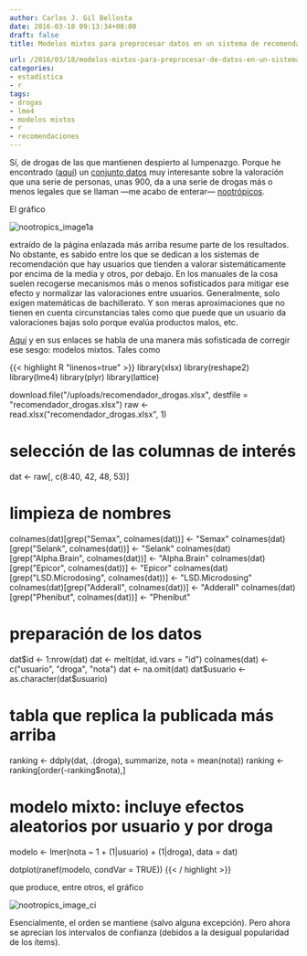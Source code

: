 ```yaml
---
author: Carlos J. Gil Bellosta
date: 2016-03-18 09:13:34+00:00
draft: false
title: Modelos mixtos para preprocesar datos en un sistema de recomendación de drogas

url: /2016/03/18/modelos-mixtos-para-preprocesar-de-datos-en-un-sistema-de-recomendacion-de-drogas/
categories:
- estadística
- r
tags:
- drogas
- lme4
- modelos mixtos
- r
- recomendaciones
---
```


Sí, de drogas de las que mantienen despierto al lumpenazgo. Porque he encontrado ([aquí](http://slatestarcodex.com/2016/03/01/2016-nootropics-survey-results/)) un [conjunto datos](/uploads/recomendador_drogas.xlsx) muy interesante sobre la valoración que una serie de personas, unas 900, da a una serie de drogas más o menos legales que se llaman —me acabo de enterar— [nootrópicos](https://es.wikipedia.org/wiki/Nootr%C3%B3picos).

El gráfico

![nootropics_image1a](/wp-uploads/2016/03/nootropics_image1a.png#center)

extraído de la página enlazada más arriba resume parte de los resultados. No obstante, es sabido entre los que se dedican a los sistemas de recomendación que hay usuarios que tienden a valorar sistemáticamente por encima de la media y otros, por debajo. En los manuales de la cosa suelen recogerse mecanismos más o menos sofisticados para mitigar ese efecto y normalizar las valoraciones entre usuarios. Generalmente, solo exigen matemáticas de bachillerato. Y son meras aproximaciones que no tienen en cuenta circunstancias tales como que puede que un usuario da valoraciones bajas solo porque evalúa productos malos, etc.

[Aquí](https://matloff.wordpress.com/2015/11/15/partools-recommender-systems-and-more/) y en sus enlaces se habla de una manera más sofisticada de corregir ese sesgo: modelos mixtos. Tales como

{{< highlight R "linenos=true" >}}
library(xlsx)
library(reshape2)
library(lme4)
library(plyr)
library(lattice)

download.file("/uploads/recomendador_drogas.xlsx",
    destfile = "recomendador_drogas.xlsx")
raw <- read.xlsx("recomendador_drogas.xlsx", 1)

# selección de las columnas de interés
dat <- raw[, c(8:40, 42, 48, 53)]

# limpieza de nombres
colnames(dat)[grep("Semax", colnames(dat))] <- "Semax"
colnames(dat)[grep("Selank", colnames(dat))] <- "Selank"
colnames(dat)[grep("Alpha.Brain", colnames(dat))] <- "Alpha.Brain"
colnames(dat)[grep("Epicor", colnames(dat))] <- "Epicor"
colnames(dat)[grep("LSD.Microdosing", colnames(dat))] <- "LSD.Microdosing"
colnames(dat)[grep("Adderall", colnames(dat))] <- "Adderall"
colnames(dat)[grep("Phenibut", colnames(dat))] <- "Phenibut"

# preparación de los datos
dat$id <- 1:nrow(dat)
dat <- melt(dat, id.vars = "id")
colnames(dat) <- c("usuario", "droga", "nota")
dat <- na.omit(dat)
dat$usuario <- as.character(dat$usuario)

# tabla que replica la publicada más arriba
ranking <- ddply(dat, .(droga), summarize, nota = mean(nota))
ranking <- ranking[order(-ranking$nota),]

# modelo mixto: incluye efectos aleatorios por usuario y por droga
modelo <- lmer(nota ~ 1 + (1|usuario) + (1|droga), data = dat)

dotplot(ranef(modelo, condVar = TRUE))
{{< / highlight >}}

que produce, entre otros, el gráfico

![nootropics_image_ci](/wp-uploads/2016/03/nootropics_image_ci.png#center)

Esencialmente, el orden se mantiene (salvo alguna excepción). Pero ahora se aprecian los intervalos de confianza (debidos a la desigual popularidad de los ítems).


